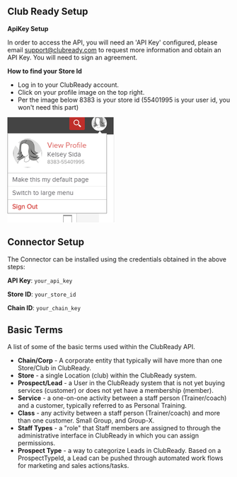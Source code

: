 
Club Ready Setup
---------------
**ApiKey Setup**

In order to access the API, you will need an 'API Key' configured, please email support@clubready.com to request more information and obtain an API Key. You will need to sign an agreement.

**How to find your Store Id**

* Log in to your ClubReady account.
* Click on your profile image on the top right.
* Per the image below 8383 is your store id (55401995 is your user id, you won't need this part)

![](./images/clubready1.png)

Connector Setup
---------------
The Connector can be installed using the credentials obtained in the above steps:

**API Key**: `your_api_key`

**Store ID**: `your_store_id`

**Chain ID**: `your_chain_key`

Basic Terms
---------------
A list of some of the basic terms used within the ClubReady API.

* **Chain/Corp** - A corporate entity that typically will have more than one Store/Club in ClubReady.
* **Store** - a single Location (club) within the ClubReady system.
* **Prospect/Lead** - a User in the ClubReady system that is not yet buying services (customer) or does not yet have a membership (member).
* **Service** - a one-on-one activity between a staff person (Trainer/coach) and a customer, typically referred to as Personal Training.
* **Class** - any activity between a staff person (Trainer/coach) and more than one customer. Small Group, and Group-X.
* **Staff Types** - a "role" that Staff members are assigned to through the administrative interface in ClubReady in which you can assign permissions.
* **Prospect Type** - a way to categorize Leads in ClubReady. Based on a ProspectTypeId, a Lead can be pushed through automated work flows for marketing and sales actions/tasks.



